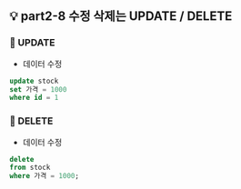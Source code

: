 ## 💡 part2-8 수정 삭제는 UPDATE / DELETE

### 🔹 UPDATE

- 데이터 수정

```sql
update stock
set 가격 = 1000
where id = 1
```

### 🔹 DELETE

- 데이터 수정

```sql
delete
from stock
where 가격 = 1000;
```
